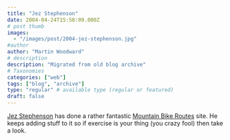 ```yaml
---
title: "Jez Stephenson"
date: 2004-04-24T15:58:09.000Z
# post thumb
images:
  - "/images/post/2004-jez-stephenson.jpg"
#author
author: "Martin Woodward"
# description
description: "Migrated from old blog archive"
# Taxonomies
categories: ["web"]
tags: ["blog", "archive"]
type: "regular" # available type (regular or featured)
draft: false
---
```


[Jez Stephenson](http://www.mtbroutes.com) has done a rather fantastic [Mountain Bike Routes](http://www.mtbroutes.com) site. He keeps adding stuff to it so if exercise is your thing (you crazy fool) then take a look.
